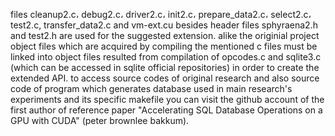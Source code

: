 files cleanup2.c، debug2.c، driver2.c، init2.c، prepare_data2.c، select2.c، test2.c, transfer_data2.c and vm-ext.cu 
besides header files sphyraena2.h and test2.h are used for the suggested extension. alike the originial project
object files which are acquired by compiling the mentioned c files must be linked into object files resulted from
compilation of opcodes.c and sqlite3.c (which can be accessed in sqlite official repositories) in order to create 
the extended API. to access  source codes of  original research and also source code of program which generates 
database used in main research's experiments and its specific makefile you can visit the github account of the first 
author of reference paper "Accelerating SQL Database Operations on a GPU with CUDA" (peter brownlee bakkum).
